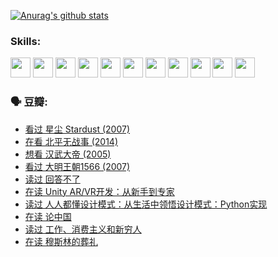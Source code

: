 
[![Anurag's github stats](https://github-readme-stats.vercel.app/api?username=w940853815)](https://github.com/anuraghazra/github-readme-stats)

### Skills:

<code><img height="32" src="https://cdn.jsdelivr.net/npm/simple-icons@v5/icons/python.svg"></code>
<code><img height="32" src="https://cdn.jsdelivr.net/npm/simple-icons@v5/icons/javascript.svg"></code>
<code><img height="32" src="https://cdn.jsdelivr.net/npm/simple-icons@v5/icons/django.svg"></code>
<code><img height="32" src="https://cdn.jsdelivr.net/npm/simple-icons@v5/icons/flask.svg"></code>
<code><img height="32" src="https://cdn.jsdelivr.net/npm/simple-icons@v5/icons/vuetify.svg"></code>
<code><img height="32" src="https://cdn.jsdelivr.net/npm/simple-icons@v5/icons/git.svg"></code>
<code><img height="32" src="https://cdn.jsdelivr.net/npm/simple-icons@v5/icons/docker.svg"></code>
<code><img height="32" src="https://cdn.jsdelivr.net/npm/simple-icons@v5/icons/postgresql.svg"></code>
<code><img height="32" src="https://cdn.jsdelivr.net/npm/simple-icons@v5/icons/elasticsearch.svg"></code>
<code><img height="32" src="https://cdn.jsdelivr.net/npm/simple-icons@v5/icons/macos.svg"></code>
<code><img height="32" src="https://cdn.jsdelivr.net/npm/simple-icons@v5/icons/linux.svg"></code>

### 🗣 豆瓣:

<!-- DOUBAN-ACTIVITIES:START -->
- [看过 星尘 Stardust‎ (2007)](https://www.douban.com/people/136069238/status/3822692117/?_i=49340906)
- [在看 北平无战事‎ (2014)](https://www.douban.com/people/136069238/status/3821449886/?_i=49340906)
- [想看 汉武大帝‎ (2005)](https://www.douban.com/people/136069238/status/3821405621/?_i=49340906)
- [看过 大明王朝1566‎ (2007)](https://www.douban.com/people/136069238/status/3821396719/?_i=49340906)
- [读过 回答不了](https://www.douban.com/people/136069238/status/3812155932/?_i=49340906)
- [在读 Unity AR/VR开发：从新手到专家](https://www.douban.com/people/136069238/status/3810864648/?_i=49340906)
- [读过 人人都懂设计模式：从生活中领悟设计模式：Python实现](https://www.douban.com/people/136069238/status/3806334005/?_i=49340906)
- [在读 论中国](https://www.douban.com/people/136069238/status/3805671678/?_i=49340906)
- [读过 工作、消费主义和新穷人](https://www.douban.com/people/136069238/status/3803834644/?_i=49340906)
- [在读 穆斯林的葬礼](https://www.douban.com/people/136069238/status/3802824932/?_i=49340906)
<!-- DOUBAN-ACTIVITIES:END -->
<!--
**w940853815/w940853815** is a ✨ _special_ ✨ repository because its `README.md` (this file) appears on your GitHub profile.

Here are some ideas to get you started:

- 🔭 I’m currently working on ...
- 🌱 I’m currently learning ...
- 👯 I’m looking to collaborate on ...
- 🤔 I’m looking for help with ...
- 💬 Ask me about ...
- 📫 How to reach me: ...
- 😄 Pronouns: ...
- ⚡ Fun fact: ...
-->
